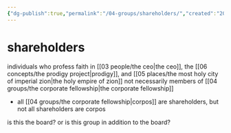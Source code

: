 ```yaml
---
{"dg-publish":true,"permalink":"/04-groups/shareholders/","created":"2024-10-28T09:12:50.605-05:00","updated":"2024-12-27T10:57:33.378-06:00"}
---
```


# shareholders
individuals who profess faith in [[03 people/the ceo\|the ceo]], the [[06 concepts/the prodigy project\|prodigy]], and [[05 places/the most holy city of imperial zion\|the holy empire of zion]]
not necessarily members of [[04 groups/the corporate fellowship\|the corporate fellowship]]
- all [[04 groups/the corporate fellowship\|corpos]] are shareholders, but not all shareholders are corpos

is this the board? or is this group in addition to the board?